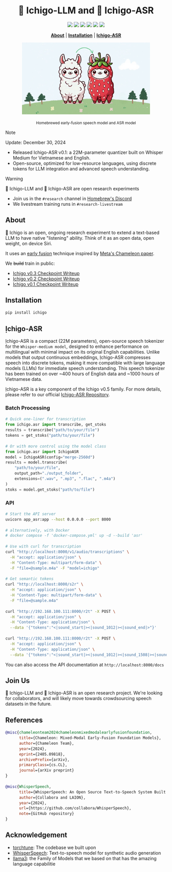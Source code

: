 <div align="center">

# :strawberry: Ichigo-LLM and 🍰 Ichigo-ASR
<a href='https://homebrew.ltd/blog/llama3-just-got-ears'><img src='https://img.shields.io/badge/Project-Blog-Green'></a>
<a href='https://ichigo.homebrew.ltd/'><img src='https://img.shields.io/badge/Project-Demo-violet'></a>
<a href='https://arxiv.org/pdf/2410.15316'><img src='https://img.shields.io/badge/Paper-Arxiv-red'></a>
<a href='https://huggingface.co/homebrewltd'><img src='https://img.shields.io/badge/%F0%9F%A4%97%20Hugging%20Face-Models-blue'></a>
<a href='https://huggingface.co/homebrewltd'><img src='https://img.shields.io/badge/%F0%9F%A4%97%20Hugging%20Face-Data-green'></a>
<a href='https://colab.research.google.com/drive/18IiwN0AzBZaox5o0iidXqWD1xKq11XbZ?usp=sharing'><img src='https://colab.research.google.com/assets/colab-badge.svg'></a>

[**About**](#about) | [**Installation**](#installation) | [**Ịchigo-ASR**](#ichigo-asr) 


  <img src="assets/ichigo.jpeg" width="400"/>
  <p><small>Homebrewed early-fusion speech model and ASR model</a></small></p>
</div>

> [!NOTE]  
> Update: December 30, 2024
> - Released Ichigo-ASR v0.1: a 22M-parameter quantizer built on Whisper Medium for Vietnamese and English.
> - Open-source, optimized for low-resource languages, using discrete tokens for LLM integration and advanced speech understanding.

> [!WARNING]  
> :strawberry: Ichigo-LLM and 🍰 Ichigo-ASR are open research experiments
> - Join us in the  `#research` channel in [Homebrew's Discord](https://discord.com/invite/FTk2MvZwJH)
> - We livestream training runs in `#research-livestream`

## About
:strawberry: Ichigo is an open, ongoing research experiment to extend a text-based LLM to have native "listening" ability. Think of it as an open data, open weight, on device Siri.

It uses an [early fusion](https://medium.com/@raj.pulapakura/multimodal-models-and-fusion-a-complete-guide-225ca91f6861#:~:text=3.3.,-Early%20Fusion&text=Early%20fusion%20refers%20to%20combining,fused%20representation%20through%20the%20model.) technique inspired by [Meta's Chameleon paper](https://arxiv.org/abs/2405.09818).

We ~~build~~ train in public:
- [Ichigo v0.3 Checkpoint Writeup](https://homebrew.ltd/blog/llama-learns-to-talk)
- [Ichigo v0.2 Checkpoint Writeup](https://homebrew.ltd/blog/llama3-just-got-ears)
- [Ichigo v0.1 Checkpoint Writeup](https://homebrew.ltd/blog/can-llama-3-listen)

## Installation

```bash
pip install ichigo
```

## Ịchigo-ASR

Ịchigo-ASR is a compact (22M parameters), open-source speech tokenizer for the `Whisper-medium model`, designed to enhance performance on multilingual with minimal impact on its original English capabilities. Unlike models that output continuous embeddings, Ịchigo-ASR compresses speech into discrete tokens, making it more compatible with large language models (LLMs) for immediate speech understanding. This speech tokenizer has been trained on over ~400 hours of English data and ~1000 hours of Vietnamese data.

Ịchigo-ASR is a key component of the Ichigo v0.5 family. For more details, please refer to our official [Ịchigo-ASR Repository](https://github.com/janhq/WhisperSpeech/tree/main/Ichigo-ASR).

### Batch Processing

```python
# Quick one-liner for transcription
from ichigo.asr import transcribe, get_stoks
results = transcribe("path/to/your/file")
tokens = get_stoks("path/to/your/file")

# Or with more control using the model class
from ichigo.asr import IchigoASR
model = IchigoASR(config="merge-2560d")
results = model.transcribe(
    "path/to/your/file",
    output_path="./output_folder",
    extensions=(".wav", ".mp3", ".flac", ".m4a")
)
stoks = model.get_stoks("path/to/file")
```

### API

```bash
# Start the API server
uvicorn app_asr:app --host 0.0.0.0 --port 8000

# alternatively, with Docker
# docker compose -f 'docker-compose.yml' up -d --build 'asr'

# Use with curl for transcription
curl "http://localhost:8000/v1/audio/transcriptions" \
  -H "accept: application/json" \
  -H "Content-Type: multipart/form-data" \
  -F "file=@sample.m4a" -F "model=ichigo"

# Get semantic tokens
curl "http://localhost:8000/s2r" \
  -H "accept: application/json" \
  -H "Content-Type: multipart/form-data" \
  -F "file=@sample.m4a"

curl "http://192.168.100.111:8000/r2t" -X POST \
  -H "accept: application/json" \
  -H "Content-Type: application/json" \
  --data '{"tokens":"<|sound_start|><|sound_1012|><|sound_end|>"}'

curl "http://192.168.100.111:8000/r2t" -X POST \
  -H "accept: application/json" \
  -H "Content-Type: application/json" \
  --data '{"tokens":"<|sound_start|><|sound_1012|><|sound_1508|><|sound_1508|><|sound_0636|><|sound_1090|><|sound_0567|><|sound_0901|><|sound_0901|><|sound_1192|><|sound_1820|><|sound_0547|><|sound_1999|><|sound_0157|><|sound_0157|><|sound_1454|><|sound_1223|><|sound_1223|><|sound_1223|><|sound_1223|><|sound_1808|><|sound_1808|><|sound_1573|><|sound_0065|><|sound_1508|><|sound_1508|><|sound_1268|><|sound_0568|><|sound_1745|><|sound_1508|><|sound_0084|><|sound_1768|><|sound_0192|><|sound_1048|><|sound_0826|><|sound_0192|><|sound_0517|><|sound_0192|><|sound_0826|><|sound_0971|><|sound_1845|><|sound_1694|><|sound_1048|><|sound_0192|><|sound_1048|><|sound_1268|><|sound_end|>"}'
```

You can also access the API documentation at `http://localhost:8000/docs`

## Join Us

:strawberry: Ichigo-LLM and 🍰 Ichigo-ASR is an open research project. We're looking for collaborators, and will likely move towards crowdsourcing speech datasets in the future.

## References
```bibtex
@misc{chameleonteam2024chameleonmixedmodalearlyfusionfoundation,
      title={Chameleon: Mixed-Modal Early-Fusion Foundation Models}, 
      author={Chameleon Team},
      year={2024},
      eprint={2405.09818},
      archivePrefix={arXiv},
      primaryClass={cs.CL},
      journal={arXiv preprint}
}

@misc{WhisperSpeech,
      title={WhisperSpeech: An Open Source Text-to-Speech System Built by Inverting Whisper}, 
      author={Collabora and LAION},
      year={2024},
      url={https://github.com/collabora/WhisperSpeech},
      note={GitHub repository}
}
```

## Acknowledgement

- [torchtune](https://github.com/pytorch/torchtune): The codebase we built upon
- [WhisperSpeech](https://github.com/collabora/WhisperSpeech): Text-to-speech model for synthetic audio generation
- [llama3](https://huggingface.co/collections/meta-llama/meta-llama-3-66214712577ca38149ebb2b6): the Family of Models that we based on that has the amazing language capabilitie
